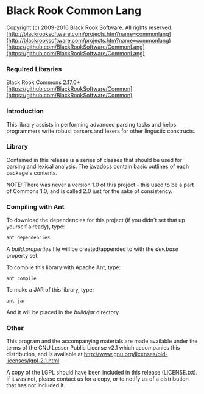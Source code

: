 # Black Rook Common Lang

Copyright (c) 2009-2016 Black Rook Software. All rights reserved.  
[http://blackrooksoftware.com/projects.htm?name=commonlang](http://blackrooksoftware.com/projects.htm?name=commonlang)  
[https://github.com/BlackRookSoftware/CommonLang](https://github.com/BlackRookSoftware/CommonLang)

### Required Libraries

Black Rook Commons 2.17.0+  
[https://github.com/BlackRookSoftware/Common](https://github.com/BlackRookSoftware/Common)

### Introduction

This library assists in performing advanced parsing tasks and helps programmers
write robust parsers and lexers for other lingustic constructs.

### Library

Contained in this release is a series of classes that should be used for
parsing and lexical analysis. The javadocs contain basic outlines of each
package's contents.

NOTE: There was never a version 1.0 of this project - this used to be a part of
Commons 1.0, and is called 2.0 just for the sake of consistency.

### Compiling with Ant

To download the dependencies for this project (if you didn't set that up yourself already), type:

	ant dependencies

A *build.properties* file will be created/appended to with the *dev.base* property set.
	
To compile this library with Apache Ant, type:

	ant compile

To make a JAR of this library, type:

	ant jar

And it will be placed in the *build/jar* directory.

### Other

This program and the accompanying materials
are made available under the terms of the GNU Lesser Public License v2.1
which accompanies this distribution, and is available at
http://www.gnu.org/licenses/old-licenses/lgpl-2.1.html

A copy of the LGPL should have been included in this release (LICENSE.txt).
If it was not, please contact us for a copy, or to notify us of a distribution
that has not included it. 

